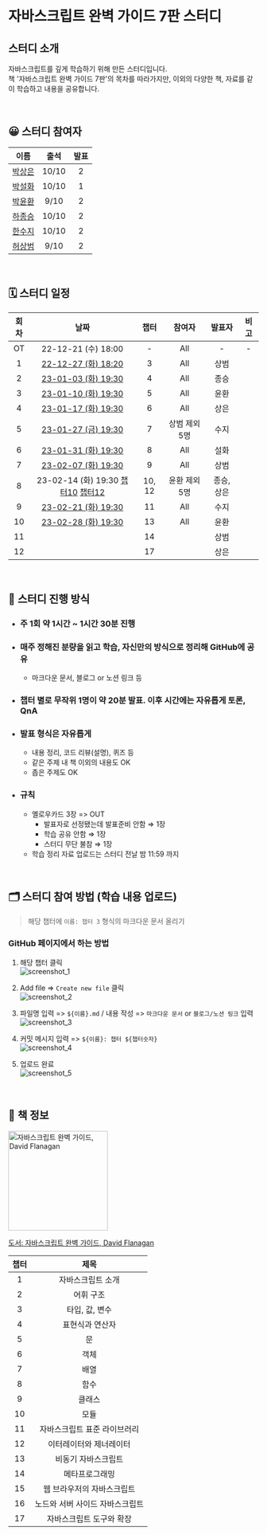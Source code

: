 # 자바스크립트 완벽 가이드 7판 스터디

## 스터디 소개

자바스크립트를 깊게 학습하기 위해 만든 스터디입니다.  
책 '자바스크립트 완벽 가이드 7판'의 목차를 따라가지만, 이외의 다양한 책, 자료를 같이 학습하고 내용을 공유합니다.

<br>

## 😀 스터디 참여자

|                   이름                   | 출석  | 발표 |
| :--------------------------------------: | :---: | :--: |
|   [박상은](https://github.com/1-blue)    | 10/10 |  2   |
|   [박설화](https://github.com/iberis2)   | 10/10 |  1   |
|  [박윤환](https://github.com/yunhwan98)  | 9/10  |  2   |
|  [하종승](https://github.com/hajongon)   | 10/10 |  2   |
|  [한수지](https://github.com/nincoding)  | 10/10 |  2   |
| [허상범](https://github.com/sangbeomheo) | 9/10  |  2   |

<br>

## 🗓 스터디 일정

| 회차 |                                                                                               날짜                                                                                                |  챕터  |    참여자     |   발표자   | 비고 |
| :--: | :-----------------------------------------------------------------------------------------------------------------------------------------------------------------------------------------------: | :----: | :-----------: | :--------: | :--: |
|  OT  |                                                                                        22-12-21 (수) 18:00                                                                                        |   -    |      All      |     -      |  -   |
|  1   |                                                 [22-12-27 (화) 18:20](/%5Bch_03%5D%20%ED%83%80%EC%9E%85%2C%20%EA%B0%92%2C%20%EB%B3%80%EC%88%98/)                                                  |   3    |      All      |    상범    |      |
|  2   |                                             [23-01-03 (화) 19:30](/%5Bch_04%5D%20%ED%91%9C%ED%98%84%EC%8B%9D%EA%B3%BC%20%EC%97%B0%EC%82%B0%EC%9E%90/)                                             |   4    |      All      |    종승    |      |
|  3   |                                                                         [23-01-10 (화) 19:30](/%5Bch_05%5D%20%EB%AC%B8/)                                                                          |   5    |      All      |    윤환    |      |
|  4   |                                                                     [23-01-17 (화) 19:30](/%5Bch_06%5D%20%EA%B0%9D%EC%B2%B4/)                                                                     |   6    |      All      |    상은    |      |
|  5   |                                                                     [23-01-27 (금) 19:30](/%5Bch_07%5D%20%EB%B0%B0%EC%97%B4/)                                                                     |   7    | 상범 제외 5명 |    수지    |      |
|  6   |                                                                     [23-01-31 (화) 19:30](/%5Bch_08%5D%20%ED%95%A8%EC%88%98/)                                                                     |   8    |      All      |    설화    |      |
|  7   |                                                                [23-02-07 (화) 19:30](/%5Bch_09%5D%20%ED%81%B4%EB%9E%98%EC%8A%A4/)                                                                 |   9    |      All      |    상범    |      |
|  8   | 23-02-14 (화) 19:30 [챕터10](/%5Bch_10%5D%20%EB%AA%A8%EB%93%88/) [챕터12](/%5Bch_12%5D%20%EC%9D%B4%ED%84%B0%EB%A0%88%EC%9D%B4%ED%84%B0%EC%99%80%20%EC%A0%9C%EB%84%88%EB%A0%88%EC%9D%B4%ED%84%B0/) | 10, 12 | 윤환 제외 5명 | 종승, 상은 |      |
|  9   |                [23-02-21 (화) 19:30](/%5Bch_11%5D%20%EC%9E%90%EB%B0%94%EC%8A%A4%ED%81%AC%EB%A6%BD%ED%8A%B8%20%ED%91%9C%EC%A4%80%20%EB%9D%BC%EC%9D%B4%EB%B8%8C%EB%9F%AC%EB%A6%AC/)                 |   11   |      All      |    수지    |      |
|  10  |                                    [23-02-28 (화) 19:30](/%5Bch_13%5D%20%EB%B9%84%EB%8F%99%EA%B8%B0%20%EC%9E%90%EB%B0%94%EC%8A%A4%ED%81%AC%EB%A6%BD%ED%8A%B8/)                                    |   13   |      All      |    윤환    |      |
|  11  |                                                                                                                                                                                                   |   14   |               |    상범    |      |
|  12  |                                                                                                                                                                                                   |   17   |               |    상은    |      |

<br>

## 🔖 스터디 진행 방식

- ### 주 1회 약 1시간 ~ 1시간 30분 진행
- ### 매주 정해진 분량을 읽고 학습, 자신만의 방식으로 정리해 GitHub에 공유
  - 마크다운 문서, 블로그 or 노션 링크 등
- ### 챕터 별로 무작위 1명이 약 20분 발표. 이후 시간에는 자유롭게 토론, QnA
- ### 발표 형식은 자유롭게
  - 내용 정리, 코드 리뷰(설명), 퀴즈 등
  - 같은 주제 내 책 이외의 내용도 OK
  - 좁은 주제도 OK
- ### 규칙
  - 옐로우카드 3장 => OUT
    - 발표자로 선정됐는데 발표준비 안함 ⇒ 1장
    - 학습 공유 안함 ⇒ 1장
    - 스터디 무단 불참 ⇒ 1장
  - 학습 정리 자료 업로드는 스터디 전날 밤 11:59 까지

<br>

## 🗂 스터디 참여 방법 (학습 내용 업로드)

> 해당 챕터에 `이름: 챕터 3` 형식의 마크다운 문서 올리기

### GitHub 페이지에서 하는 방법

1. 해당 챕터 클릭  
   ![screenshot_1](https://user-images.githubusercontent.com/41741221/208923974-72ac2a8c-0388-40b1-ae62-1919fcced04c.jpg)

2. Add file => `Create new file` 클릭  
   ![screenshot_2](https://user-images.githubusercontent.com/41741221/208923977-7f8eafdd-ee9e-4b9f-be87-947a3c95fa72.jpg)

3. 파일명 입력 => `${이름}.md` / 내용 작성 => `마크다운 문서` or `블로그/노션 링크` 입력  
   ![screenshot_3](https://user-images.githubusercontent.com/41741221/208923979-401ab059-8ca5-40a5-92e9-1b0f519c0a53.jpg)

4. 커밋 메시지 입력 => `${이름}: 챕터 ${챕터숫자}`  
   ![screenshot_4](https://user-images.githubusercontent.com/41741221/208925395-4b47e527-42d7-4a7c-9449-fd3bfdffac20.jpg)

5. 업로드 완료  
   ![screenshot_5](https://user-images.githubusercontent.com/41741221/208925950-38510c3c-763a-4af0-8b5b-cf0c14e564e9.jpg)

<br>

## 📖 책 정보

<img width="200" src="https://user-images.githubusercontent.com/60775453/162977636-b8255334-a25a-4dcc-8173-65e5deeb107c.jpeg" alt="자바스크립트 완벽 가이드, David Flanagan">

[도서: 자바스크립트 완벽 가이드, David Flanagan](https://product.kyobobook.co.kr/detail/S000001033131)

| 챕터 |              제목               |
| :--: | :-----------------------------: |
|  1   |        자바스크립트 소개        |
|  2   |            어휘 구조            |
|  3   |         타입, 값, 변수          |
|  4   |         표현식과 연산자         |
|  5   |               문                |
|  6   |              객체               |
|  7   |              배열               |
|  8   |              함수               |
|  9   |             클래스              |
|  10  |              모듈               |
|  11  |  자바스크립트 표준 라이브러리   |
|  12  |     이터레이터와 제너레이터     |
|  13  |       비동기 자바스크립트       |
|  14  |         메타프로그래밍          |
|  15  |   웹 브라우저의 자바스크립트    |
|  16  | 노드와 서버 사이드 자바스크립트 |
|  17  |    자바스크립트 도구와 확장     |
